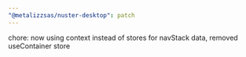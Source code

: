 ```yaml
---
"@metalizzsas/nuster-desktop": patch
---
```


chore: now using context instead of stores for navStack data, removed useContainer store
